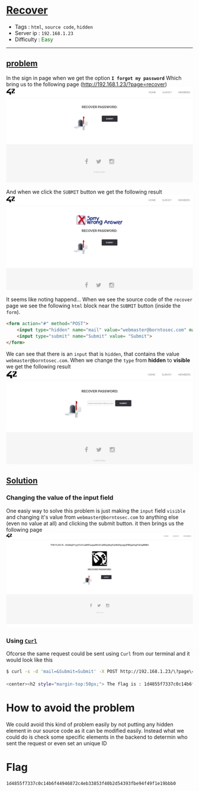 # <span style="text-decoration: underline">Recover</span>

- Tags : `html`, `source code`, `hidden`
- Server ip : `192.168.1.23 `
- Difficulty : <span style="color : green">Easy</span>
___


## <span style="text-decoration: underline">problem</span>
In the sign in page when we get the option **`I forgot my password`** Which bring us to the following page (http://192.168.1.23/?page=recover)
![recover password index page](resources/images/recover_password_page_index.png)

And when we click the `SUBMIT` button we get the following result
![recover page submited](resources/images/recover_password_page_submit.png)

It seems like noting happend...
When we see the source code of the `recover` page we see the following `html` block near the `SUBMIT` button (inside the `form`).

```html
<form action="#" method="POST">
	<input type="hidden" name="mail" value="webmaster@borntosec.com" maxlength="15">
	<input type="submit" name="Submit" value= "Submit">
</form>
```

We can see that there is an `input` that is `hidden`, that contains the value `webmaster@borntosec.com`. When we change the `type` from **hidden** to **visible** we get the following result
![recover page visible input field](resources/images/recover_password_page_visible_field.png)


## <span style="text-decoration: underline">Solution</span>

### Changing the value of the input field
One easiy way to solve this problem is just making the `input` field `visible` and changing it's value from  `webmaster@borntosec.com` to anything else (even no value at all) and clicking the submit button. it then brings us the following page
![recover page flag](resources/images/recover_password_page_flag.png)

### Using [`Curl`](https://curl.se/)

Ofcorse the same request could be sent using `Curl` from our terminal and it would look like this
```bash
$ curl -s -d 'mail=&Submit=Submit' -X POST http://192.168.1.23/\?page\=recover  | grep flag

<center><h2 style="margin-top:50px;"> The flag is : 1d4855f7337c0c14b6f44946872c4eb33853f40b2d54393fbe94f49f1e19bbb0</h2><br/><img src="images/win.png" alt="" width=200px height=200px></center>
```

# How to avoid the problem
We could avoid this kind of problem easily by not putting any hidden element in our source code as it can be modified easily. Instead what we could do is check some specific elements in the backend to determin who sent the request or even set an unique ID

# Flag

```text
1d4855f7337c0c14b6f44946872c4eb33853f40b2d54393fbe94f49f1e19bbb0
```

